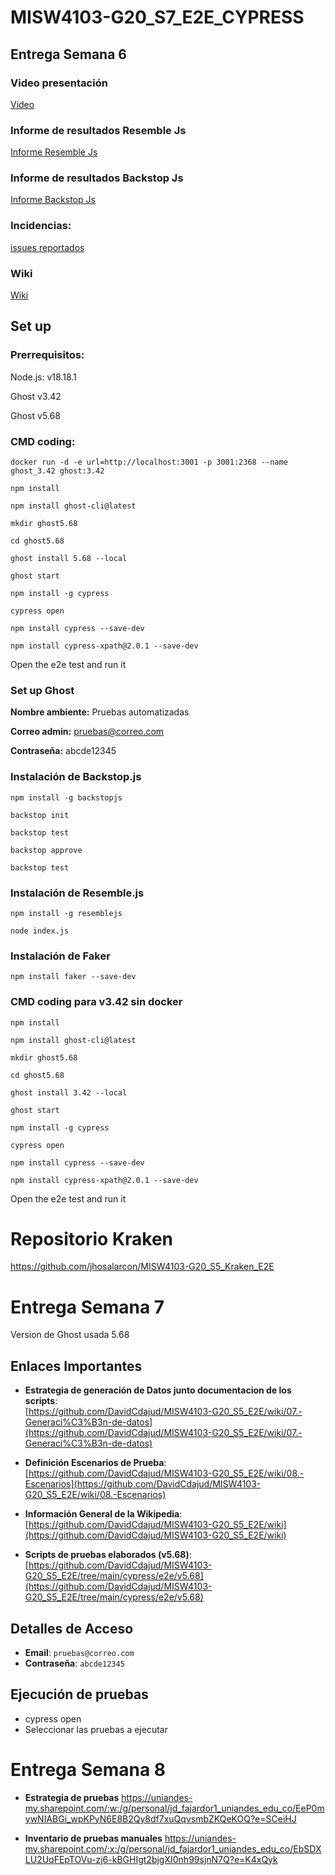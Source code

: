 # MISW4103-G20_S7_E2E_CYPRESS
## Entrega Semana 6
### Video presentación

[Video](https://uniandes-my.sharepoint.com/:v:/g/personal/d_caycedod_uniandes_edu_co/Edzy5jMAR9ZIqr0SfEPWh78BXHstLFql8uRMxQnqfk3N3A?nav=eyJyZWZlcnJhbEluZm8iOnsicmVmZXJyYWxBcHAiOiJPbmVEcml2ZUZvckJ1c2luZXNzIiwicmVmZXJyYWxBcHBQbGF0Zm9ybSI6IldlYiIsInJlZmVycmFsTW9kZSI6InZpZXciLCJyZWZlcnJhbFZpZXciOiJNeUZpbGVzTGlua0RpcmVjdCJ9fQ&e=kIdga1)

### Informe de resultados Resemble Js

[Informe Resemble Js](https://github.com/DavidCdajud/MISW4103-G20_S5_E2E/blob/develop/cypress/reporte_resemblejs/informe_resultados.html)

### Informe de resultados Backstop Js

[Informe Backstop Js](https://github.com/DavidCdajud/MISW4103-G20_S5_E2E/blob/develop/backstop_data/html_report/index.html)

### Incidencias:

[issues reportados](https://github.com/DavidCdajud/MISW4103-G20_S5_E2E/issues)

### Wiki 

[Wiki](https://github.com/DavidCdajud/MISW4103-G20_S5_E2E/wiki)


## Set up

### Prerrequisitos:

Node.js: v18.18.1
  
Ghost v3.42
  
Ghost v5.68

### CMD coding:

```
docker run -d -e url=http://localhost:3001 -p 3001:2368 --name ghost_3.42 ghost:3.42

npm install

npm install ghost-cli@latest

mkdir ghost5.68

cd ghost5.68

ghost install 5.68 --local

ghost start

npm install -g cypress

cypress open

npm install cypress --save-dev

npm install cypress-xpath@2.0.1 --save-dev
```

Open the e2e test and run it


### Set up Ghost

**Nombre ambiente:** Pruebas automatizadas

**Correo admin:** pruebas@correo.com

**Contraseña:** abcde12345

### Instalación de Backstop.js
```
npm install -g backstopjs

backstop init

backstop test

backstop approve

backstop test
```

### Instalación de Resemble.js

```
npm install -g resemblejs

node index.js

```
### Instalación de Faker

```
npm install faker --save-dev
```

### CMD coding para v3.42 sin docker
```
npm install

npm install ghost-cli@latest

mkdir ghost5.68

cd ghost5.68

ghost install 3.42 --local

ghost start

npm install -g cypress

cypress open

npm install cypress --save-dev

npm install cypress-xpath@2.0.1 --save-dev
```

Open the e2e test and run it

# Repositorio Kraken
https://github.com/jhosalarcon/MISW4103-G20_S5_Kraken_E2E

# Entrega Semana 7

Version de Ghost usada 5.68

## Enlaces Importantes

- **Estrategia de generación de Datos junto documentacion de los scripts**:  
  [https://github.com/DavidCdajud/MISW4103-G20_S5_E2E/wiki/07.-Generaci%C3%B3n-de-datos](https://github.com/DavidCdajud/MISW4103-G20_S5_E2E/wiki/07.-Generaci%C3%B3n-de-datos)

- **Definición Escenarios de Prueba**:  
  [https://github.com/DavidCdajud/MISW4103-G20_S5_E2E/wiki/08.-Escenarios](https://github.com/DavidCdajud/MISW4103-G20_S5_E2E/wiki/08.-Escenarios)

- **Información General de la Wikipedia**:  
  [https://github.com/DavidCdajud/MISW4103-G20_S5_E2E/wiki](https://github.com/DavidCdajud/MISW4103-G20_S5_E2E/wiki)

- **Scripts de pruebas elaborados (v5.68)**:  
  [https://github.com/DavidCdajud/MISW4103-G20_S5_E2E/tree/main/cypress/e2e/v5.68](https://github.com/DavidCdajud/MISW4103-G20_S5_E2E/tree/main/cypress/e2e/v5.68)

## Detalles de Acceso

- **Email**: `pruebas@correo.com`
- **Contraseña**: `abcde12345`

## Ejecución de pruebas 

- cypress open
- Seleccionar las pruebas a ejecutar

# Entrega Semana 8

- **Estrategia de pruebas**
  https://uniandes-my.sharepoint.com/:w:/g/personal/jd_fajardor1_uniandes_edu_co/EeP0mywNIABGi_wpKPyN6E8B2Qy8df7xuQqvsmbZKQeKOQ?e=SCeiHJ

- **Inventario de pruebas manuales**
  https://uniandes-my.sharepoint.com/:x:/g/personal/jd_fajardor1_uniandes_edu_co/EbSDXLU2UqFEpTOVu-zj6-kBGHIgt2bjgXI0nh99sjnN7Q?e=K4xQyk


